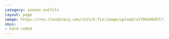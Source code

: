 ```yaml
---
category: senses-outfits
layout: page
image: https://res.cloudinary.com/stitch-fix/image/upload/v1709166457/Style_studio/Styleshuffle/2023-12-15_W_OLOF_H02_02420_r0.jpg
skus:
- hard coded
---
```



